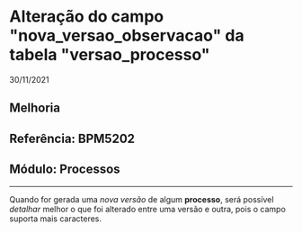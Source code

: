 # Alteração do campo "nova_versao_observacao" da tabela "versao_processo"
30/11/2021
## Melhoria
## Referência: BPM5202
## Módulo: Processos
***

Quando for gerada uma *nova versão* de algum **processo**, será possível *detalhar* melhor o que foi alterado entre uma versão e outra, pois o campo suporta mais caracteres.